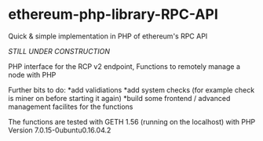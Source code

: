 # ethereum-php-library-RPC-API
Quick &amp; simple implementation in PHP of ethereum's RPC API

*STILL UNDER CONSTRUCTION*

PHP interface for the RCP v2 endpoint, 
Functions to remotely manage a node with PHP

Further bits to do:  
*add validiations
*add system checks (for example check is miner on before starting it again)
*build some frontend / advanced management facilites for the functions

The functions are tested with GETH 1.56 (running on the localhost) with PHP Version 7.0.15-0ubuntu0.16.04.2
